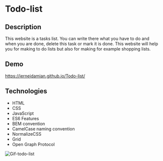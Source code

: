 # Todo-list
## Description
This website is a tasks list. You can write there what you have to do and when you are done, delete this task or mark it is done. This website will help you for making to do lists but also for making for example shopping lists.
## Demo
https://jernejdamian.github.io/Todo-list/
## Technologies
- HTML
- CSS
- JavaScript
- ES6 Features
- BEM convention
- CamelCase naming convention
- NormalizeCSS
- Grid
- Open Graph Protocol 

![Gif-todo-list](https://user-images.githubusercontent.com/108942033/217350982-061d5362-5a3a-48fa-96c2-8de3542ffdba.gif)
